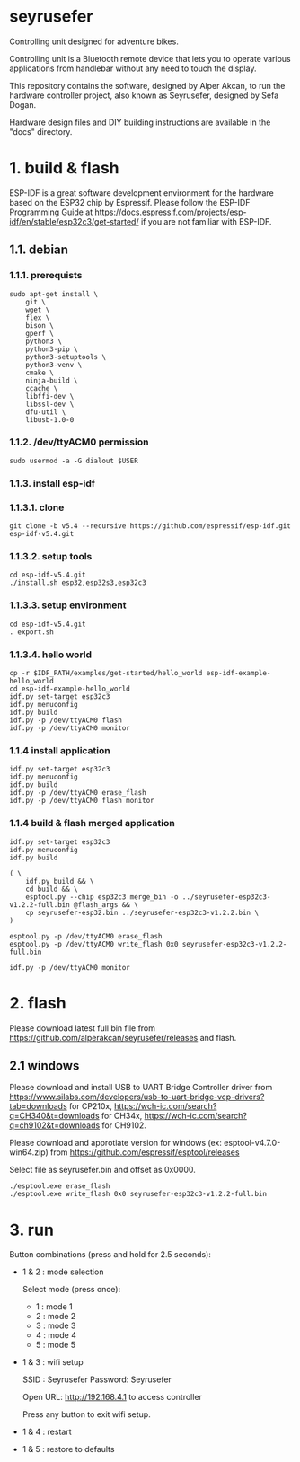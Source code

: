 
# seyrusefer

Controlling unit designed for adventure bikes.

Controlling unit is a Bluetooth remote device that lets you to operate
various applications from handlebar without any need to touch the display.

This repository contains the software, designed by Alper Akcan, to run the
hardware controller project, also known as Seyrusefer, designed by Sefa Dogan.

Hardware design files and DIY building instructions are available in the
"docs" directory.

# 1. build & flash

ESP-IDF is a great software development environment for the hardware based on
the ESP32 chip by Espressif. Please follow the ESP-IDF Programming Guide at
https://docs.espressif.com/projects/esp-idf/en/stable/esp32c3/get-started/ if you
are not familiar with ESP-IDF.

## 1.1. debian

### 1.1.1. prerequists

    sudo apt-get install \
        git \
        wget \
        flex \
        bison \
        gperf \
        python3 \
        python3-pip \
        python3-setuptools \
        python3-venv \
        cmake \
        ninja-build \
        ccache \
        libffi-dev \
        libssl-dev \
        dfu-util \
        libusb-1.0-0

### 1.1.2. /dev/ttyACM0 permission

    sudo usermod -a -G dialout $USER

### 1.1.3. install esp-idf

### 1.1.3.1. clone

    git clone -b v5.4 --recursive https://github.com/espressif/esp-idf.git esp-idf-v5.4.git

### 1.1.3.2. setup tools

    cd esp-idf-v5.4.git
    ./install.sh esp32,esp32s3,esp32c3

### 1.1.3.3. setup environment

    cd esp-idf-v5.4.git
    . export.sh

### 1.1.3.4. hello world

    cp -r $IDF_PATH/examples/get-started/hello_world esp-idf-example-hello_world
    cd esp-idf-example-hello_world
    idf.py set-target esp32c3
    idf.py menuconfig
    idf.py build
    idf.py -p /dev/ttyACM0 flash
    idf.py -p /dev/ttyACM0 monitor

### 1.1.4 install application

    idf.py set-target esp32c3
    idf.py menuconfig
    idf.py build
    idf.py -p /dev/ttyACM0 erase_flash
    idf.py -p /dev/ttyACM0 flash monitor

### 1.1.4 build & flash merged application

    idf.py set-target esp32c3
    idf.py menuconfig
    idf.py build

    ( \
        idf.py build && \
        cd build && \
        esptool.py --chip esp32c3 merge_bin -o ../seyrusefer-esp32c3-v1.2.2-full.bin @flash_args && \
        cp seyrusefer-esp32.bin ../seyrusefer-esp32c3-v1.2.2.bin \
    )

    esptool.py -p /dev/ttyACM0 erase_flash
    esptool.py -p /dev/ttyACM0 write_flash 0x0 seyrusefer-esp32c3-v1.2.2-full.bin

    idf.py -p /dev/ttyACM0 monitor

# 2. flash

Please download latest full bin file from https://github.com/alperakcan/seyrusefer/releases
and flash.

## 2.1 windows

Please download and install USB to UART Bridge Controller driver from
https://www.silabs.com/developers/usb-to-uart-bridge-vcp-drivers?tab=downloads for CP210x,
https://wch-ic.com/search?q=CH340&t=downloads for CH34x,
https://wch-ic.com/search?q=ch9102&t=downloads for CH9102.

Please download and approtiate version for windows (ex: esptool-v4.7.0-win64.zip)
from https://github.com/espressif/esptool/releases

Select file as seyrusefer.bin and offset as 0x0000.

    ./esptool.exe erase_flash
    ./esptool.exe write_flash 0x0 seyrusefer-esp32c3-v1.2.2-full.bin

# 3. run

Button combinations (press and hold for 2.5 seconds):
  - 1 & 2 : mode selection

    Select mode (press once):
      - 1 : mode 1
      - 2 : mode 2
      - 3 : mode 3
      - 4 : mode 4
      - 5 : mode 5

  - 1 & 3 : wifi setup

    SSID    : Seyrusefer
    Password: Seyrusefer

    Open URL: http://192.168.4.1 to access controller

    Press any button to exit wifi setup.

  - 1 & 4 : restart
  - 1 & 5 : restore to defaults
